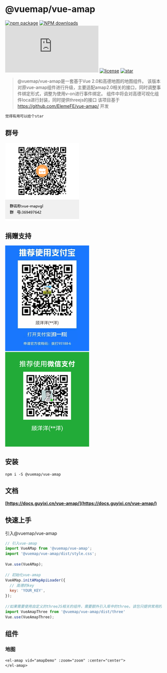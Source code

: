 
# @vuemap/vue-amap
[![npm package](https://img.shields.io/npm/v/@vuemap/vue-amap.svg)](https://www.npmjs.org/package/@vuemap/vue-amap)
[![NPM downloads](http://img.shields.io/npm/dm/@vuemap/vue-amap.svg)](https://npmjs.org/package/@vuemap/vue-amap)
![JS gzip size](http://img.badgesize.io/https://unpkg.com/@vuemap/vue-amap/dist/index.js?compression=gzip&label=gzip%20size:%20JS)
[![license](https://img.shields.io/github/license/elemefe/vue-amap.svg?style=flat-square)](https://github.com/ElemeFE/vue-amap)
[![star](https://gitee.com/guyangyang/vue-amap/badge/star.svg?theme=dark)](https://gitee.com/guyangyang/vue-amap/stargazers)

> @vuemap/vue-amap是一套基于Vue 2.0和高德地图的地图组件。
> 该版本对原vue-amap组件进行升级，主要适配amap2.0相关的接口，同时调整事件绑定形式，调整为使用v-on进行事件绑定。
> 组件中将会对高德可视化组件loca进行封装，同时提供threejs的接口
> 该项目基于 https://github.com/ElemeFE/vue-amap/ 开发

```html
觉得有用可以给个star
```

## 群号
![avatar](./image/vue-mapvgl.png)

## 捐赠支持
<img src="./src/docs/assets/images/zhifubao.jpg" alt="支付宝" width="270px" />
<img src="./src/docs/assets/images/weixin.png" alt="微信" width="270px"/>

## 安装
```
npm i -S @vuemap/vue-amap
```

## 文档
**[https://docs.guyixi.cn/vue-amap/](https://docs.guyixi.cn/vue-amap/)**


## 快速上手

引入@vuemap/vue-amap

```javascript
// 引入vue-amap
import VueAMap from '@vuemap/vue-amap';
import '@vuemap/vue-amap/dist/style.css';

Vue.use(VueAMap);

// 初始化vue-amap
VueAMap.initAMapApiLoader({
  // 高德的key
  key: 'YOUR_KEY',
});

//如果需要使用自定义的threeJS相关的组件，需要额外引入库中的three。该包只提供常用的模型加载，灯光，HDR等相关能力，更细致的控制需要在模型初始化后获取对象进行操作
import VueAmapThree from '@vuemap/vue-amap/dist/three'
Vue.use(VueAmapThree);
```

## 组件

### 地图

```vue
<el-amap vid="amapDemo" :zoom="zoom" :center="center">
</el-amap>
```

